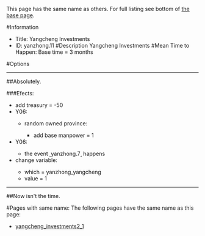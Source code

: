 This page has the same name as others. For full listing see bottom of [the base page](yangcheng.md).

#Information
 - Title: Yangcheng Investments
 - ID: yanzhong.11
#Description
Yangcheng Investments
#Mean Time to Happen:
Base time = 3 months

#Options

___
##Absolutely.

###Efects:<ul><li>add treasury = -50</li><li>Y06:</li><ul><li>random owned province:</li><ul><li>add base manpower = 1</li></ul></ul><li>Y06:</li><ul><li>the event ˻yanzhong.7˼ happens</li></ul><li>change variable:</li><ul><li>which = yanzhong_yangcheng</li><li>value = 1</li></ul></ul>

___
##Now isn't the time.


#Pages with same name:
The following pages have the same name as this page:
 - [yangcheng_investments2_1](yangcheng_investments2_1.md)
